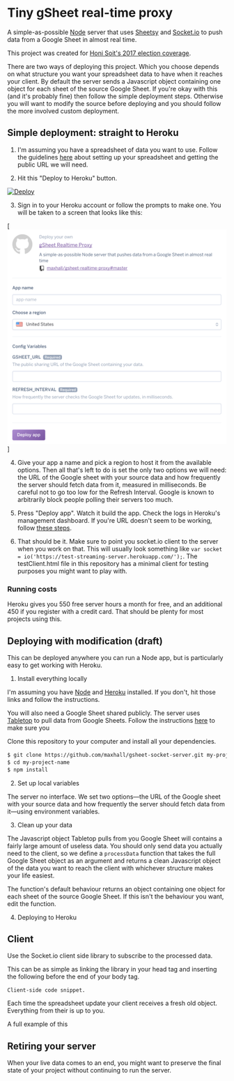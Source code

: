 # Tiny gSheet real-time proxy

A simple-as-possible [Node](#) server that uses [Sheetsy](#) and [Socket.io](#) to push data from a Google Sheet in almost real time.

This project was created for [Honi Soit's 2017 election coverage](#).

There are two ways of deploying this project. Which you choose depends on what structure you want your spreadsheet data to have when it reaches your client. By default the server sends a Javascript object containing one object for each sheet of the source Google Sheet. If you're okay with this (and it's probably fine) then follow the simple deployment steps. Otherwise you will want to modify the source before deploying and you should follow the more involved custom deployment.

## Simple deployment: straight to Heroku

1. I'm assuming you have a spreadsheet of data you want to use. Follow the guidelines [here](https://github.com/TehShrike/sheetsy#how-to-set-up-your-google-spreadsheet) about setting up your spreadsheet and getting the public URL we will need.

2. Hit this "Deploy to Heroku" button.

[![Deploy](https://www.herokucdn.com/deploy/button.svg)](https://heroku.com/deploy)

3. Sign in to your Heroku account or follow the prompts to make one. You will be taken to a screen that looks like this:

[![Heroku 'Create new app' screen](heroku-deployment.png)]

4. Give your app a name and pick a region to host it from the available options. Then all that's left to do is set the only two options we will need: the URL of the Google sheet with your source data and how frequently the server should fetch data from it, measured in milliseconds. Be careful not to go too low for the Refresh Interval. Google is known to arbitrarily block people polling their servers too much.

5. Press "Deploy app". Watch it build the app. Check the logs in Heroku's management dashboard. If you're URL doesn't seem to be working, follow [these steps](https://github.com/jsoma/tabletop#if-your-publish-to-web-url-doesnt-work).

6. That should be it. Make sure to point you socket.io client to the server when you work on that. This will usually look something like `var socket = io('https://test-streaming-server.herokuapp.com/');`. The testClient.html file in this repository has a minimal client for testing purposes you might want to play with.

### Running costs

Heroku gives you 550 free server hours a month for free, and an additional 450 if you register with a credit card. That should be plenty for most projects using this.

## Deploying with modification (draft)

This can be deployed anywhere you can run a Node app, but is particularly easy to get working with Heroku.

1. Install everything locally

I'm assuming you have [Node](#) and [Heroku](#) installed. If you don't, hit those links and follow the instructions.

You will also need a Google Sheet shared publicly. The server uses [Tabletop](#) to pull data from Google Sheets. Follow the instructions [here](#) to make sure you

Clone this repository to your computer and install all your dependencies.

```sh
$ git clone https://github.com/maxhall/gsheet-socket-server.git my-project-name
$ cd my-project-name
$ npm install
```

2. Set up local variables

The server no interface. We set two options—the URL of the Google sheet with your source data and how frequently the server should fetch data from it—using environment variables.

3. Clean up your data

The Javascript object Tabletop pulls from you Google Sheet will contains a fairly large amount of useless data. You should only send data you actually need to the client, so we define a `processData` function that takes the full Google Sheet object as an argument and returns a clean Javascript object of the data you want to reach the client with whichever structure makes your life easiest.

The function's default behaviour returns an object containing one object for each sheet of the source Google Sheet. If this isn't the behaviour you want, edit the function.

4. Deploying to Heroku

## Client

Use the Socket.io client side library to subscribe to the processed data.

This can be as simple as linking the library in your head tag and inserting the following before the end of your body tag.

```
Client-side code snippet.
```

Each time the spreadsheet update your client receives a fresh old object. Everything from their is up to you.

A full example of this

## Retiring your server

When your live data comes to an end, you might want to preserve the final state of your project without continuing to run the server.
